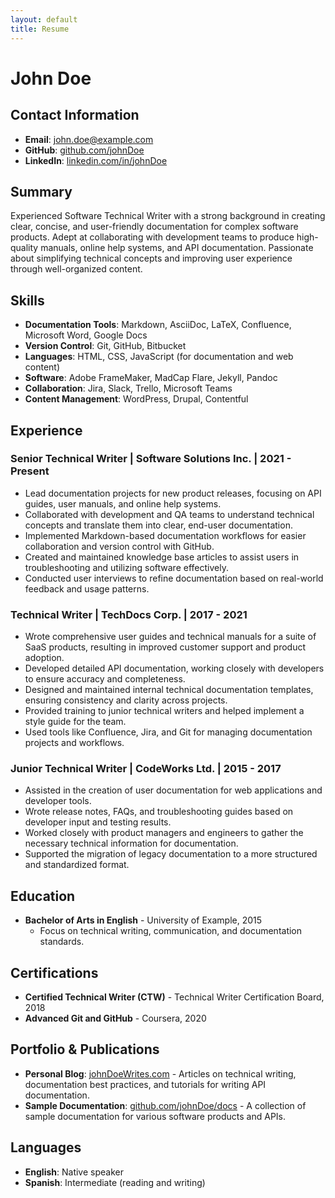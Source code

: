 ```yaml
---
layout: default
title: Resume
---
```


# John Doe

## Contact Information
- **Email**: john.doe@example.com
- **GitHub**: [github.com/johnDoe](https://github.com/johnDoe)
- **LinkedIn**: [linkedin.com/in/johnDoe](https://linkedin.com/in/johnDoe)

## Summary
Experienced Software Technical Writer with a strong background in creating clear, concise, and user-friendly documentation for complex software products. Adept at collaborating with development teams to produce high-quality manuals, online help systems, and API documentation. Passionate about simplifying technical concepts and improving user experience through well-organized content.

## Skills
- **Documentation Tools**: Markdown, AsciiDoc, LaTeX, Confluence, Microsoft Word, Google Docs
- **Version Control**: Git, GitHub, Bitbucket
- **Languages**: HTML, CSS, JavaScript (for documentation and web content)
- **Software**: Adobe FrameMaker, MadCap Flare, Jekyll, Pandoc
- **Collaboration**: Jira, Slack, Trello, Microsoft Teams
- **Content Management**: WordPress, Drupal, Contentful

## Experience

### Senior Technical Writer | Software Solutions Inc. | 2021 - Present
- Lead documentation projects for new product releases, focusing on API guides, user manuals, and online help systems.
- Collaborated with development and QA teams to understand technical concepts and translate them into clear, end-user documentation.
- Implemented Markdown-based documentation workflows for easier collaboration and version control with GitHub.
- Created and maintained knowledge base articles to assist users in troubleshooting and utilizing software effectively.
- Conducted user interviews to refine documentation based on real-world feedback and usage patterns.

### Technical Writer | TechDocs Corp. | 2017 - 2021
- Wrote comprehensive user guides and technical manuals for a suite of SaaS products, resulting in improved customer support and product adoption.
- Developed detailed API documentation, working closely with developers to ensure accuracy and completeness.
- Designed and maintained internal technical documentation templates, ensuring consistency and clarity across projects.
- Provided training to junior technical writers and helped implement a style guide for the team.
- Used tools like Confluence, Jira, and Git for managing documentation projects and workflows.

### Junior Technical Writer | CodeWorks Ltd. | 2015 - 2017
- Assisted in the creation of user documentation for web applications and developer tools.
- Wrote release notes, FAQs, and troubleshooting guides based on developer input and testing results.
- Worked closely with product managers and engineers to gather the necessary technical information for documentation.
- Supported the migration of legacy documentation to a more structured and standardized format.

## Education
- **Bachelor of Arts in English** - University of Example, 2015
  - Focus on technical writing, communication, and documentation standards.

## Certifications
- **Certified Technical Writer (CTW)** - Technical Writer Certification Board, 2018
- **Advanced Git and GitHub** - Coursera, 2020

## Portfolio & Publications
- **Personal Blog**: [johnDoeWrites.com](https://johnDoeWrites.com) - Articles on technical writing, documentation best practices, and tutorials for writing API documentation.
- **Sample Documentation**: [github.com/johnDoe/docs](https://github.com/johnDoe/docs) - A collection of sample documentation for various software products and APIs.

## Languages
- **English**: Native speaker
- **Spanish**: Intermediate (reading and writing)

